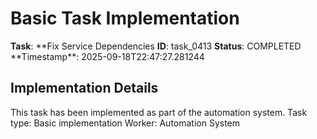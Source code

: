 # Basic Task Implementation

**Task**: **Fix Service Dependencies
**ID**: task_0413
**Status**: COMPLETED
**Timestamp\*\*: 2025-09-18T22:47:27.281244

## Implementation Details

This task has been implemented as part of the automation system.
Task type: Basic implementation
Worker: Automation System
